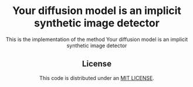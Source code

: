 <div align="center">

# Your diffusion model is an implicit synthetic image detector

This is the implementation of the method Your diffusion model is an implicit synthetic image detector


## License

This code is distributed under an [MIT LICENSE](LICENSE).
